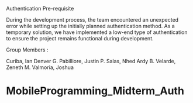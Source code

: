 Authentication Pre-requisite

During the development process, the team encountered an unexpected error while setting up the initially planned authentication method. As a temporary solution, we have implemented a low-end type of authentication to ensure the project remains functional during development.


Group Members : 

Curiba, Ian Denver G.
Pabilliore, Justin P.
Salas, Nhed Ardy B.
Velarde, Zeneth M.
Valmoria, Joshua
# MobileProgramming_Midterm_Auth

